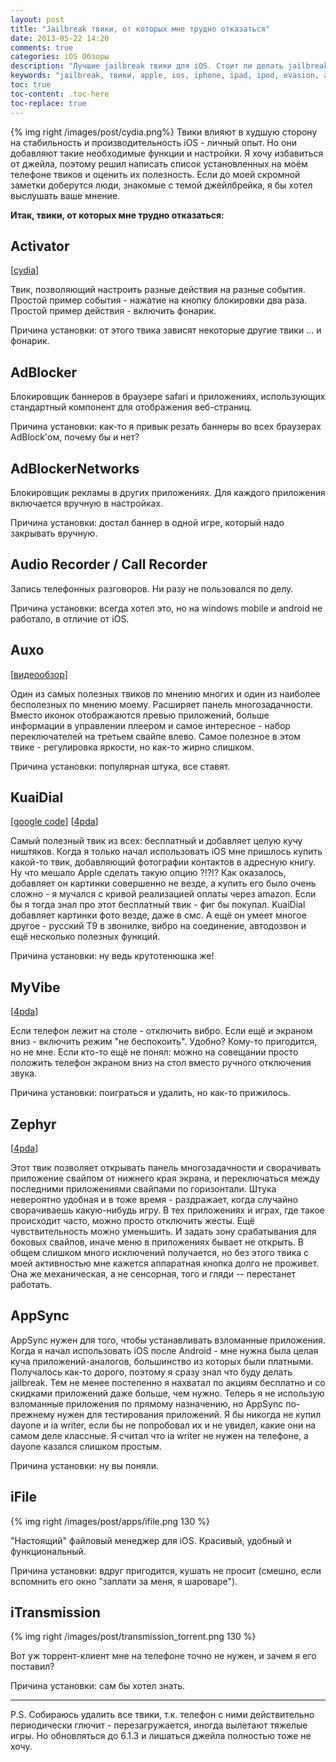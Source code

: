 ```yaml
---
layout: post
title: "Jailbreak твики, от которых мне трудно отказаться"
date: 2013-05-22 14:20
comments: true
categories: iOS Обзоры
description: "Лучшие jailbreak твики для iOS. Стоит ли делать jailbreak iPhone?"
keywords: "jailbreak, твики, apple, ios, iphone, ipad, ipod, evasion, айфон, джейл, jail"
toc: true
toc-content: .toc-here
toc-replace: true
---
```

<span class="toc-here">{% img right /images/post/cydia.png%}</span>
Твики влияют в худшую сторону на стабильность и производительность iOS - личный опыт. Но они добавляют такие необходимые функции и настройки. Я хочу избавиться от джейла, поэтому решил написать список установленных на моём телефоне твиков и оценить их полезность. Если до моей скромной заметки доберутся люди, знакомые с темой джейлбрейка, я бы хотел выслушать ваше мнение.

**Итак, твики, от которых мне трудно отказаться:**
<!--more-->

## Activator
[[cydia](http://cydia.saurik.com/package/libactivator)]

Твик, позволяющий настроить разные действия на разные события. Простой пример события - нажатие на кнопку блокировки два раза. Простой пример действия - включить фонарик.

Причина установки: от этого твика зависят некоторые другие твики … и фонарик.

## AdBlocker

Блокировщик баннеров в браузере safari и приложениях, использующих стандартный компонент для отображения веб-страниц.

Причина установки: как-то я привык резать баннеры во всех браузерах AdBlock'ом, почему бы и нет?

## AdBlockerNetworks

Блокировщик рекламы в других приложениях. Для каждого приложения включается вручную в настройках.

Причина установки: достал баннер в одной игре, который надо закрывать вручную.

## Audio Recorder / Call Recorder

Запись телефонных разговоров. Ни разу не пользовался по делу.

Причина установки: всегда хотел это, но на windows mobile и android не работало, в отличие от iOS.

## Auxo
[[видеообзор](http://www.youtube.com/watch?feature=player_embedded&v=J4Q_97exnJk)]

Один из самых полезных твиков по мнению многих и один из наиболее бесполезных по мнению моему. Расширяет панель многозадачности. Вместо иконок отображаются превью приложений, больше информации в управлении плеером и самое интересное - набор переключателей на третьем свайпе влево. Самое полезное в этом твике - регулировка яркости, но как-то жирно слишком.

Причина установки: популярная штука, все ставят.

## KuaiDial
[[google code](http://code.google.com/p/kuaidial/)] [[4pda](http://4pda.ru/forum/index.php?showtopic=191022)]

Самый полезный твик из всех: бесплатный и добавляет целую кучу ништяков. Когда я только начал использовать iOS мне пришлось купить какой-то твик, добавляющий фотографии контактов в адресную книгу. Ну что мешало Apple сделать такую опцию ?!?!? Как оказалось, добавляет он картинки совершенно не везде, а купить его было очень сложно - я мучался с кривой реализацией оплаты через amazon. Если бы я тогда знал про этот бесплатный твик - фиг бы покупал. KuaiDial добавляет картинки фото везде, даже в смс. А ещё он умеет многое другое - русский Т9 в звонилке, вибро на соединение, автодозвон и ещё несколько полезных функций.

Причина установки: ну ведь крутотенюшка же!

## MyVibe
[[4pda](http://4pda.ru/forum/index.php?showtopic=436245)]

Если телефон лежит на столе - отключить вибро. Если ещё и экраном вниз - включить режим "не беспокоить". Удобно? Кому-то пригодится, но не мне. Если кто-то ещё не понял: можно на совещании просто положить телефон экраном вниз на стол вместо ручного отключения звука.

Причина установки: поиграться и удалить, но как-то прижилось.

## Zephyr
[[4pda](http://4pda.ru/forum/index.php?showtopic=295708)]

Этот твик позволяет открывать панель многозадачности и сворачивать приложение свайпом от нижнего края экрана, и переключаться между последними приложениями свайпами по горизонтали. Штука невероятно удобная и в тоже время - раздражает, когда случайно сворачиваешь какую-нибудь игру. В тех приложениях и играх, где такое происходит часто, можно просто отключить жесты. Ещё чувствительность можно уменьшить. И задать зону срабатывания для боковых свайпов, иначе меню в приложениях бывает не открыть. В общем слишком много исключений получается, но без этого твика с моей активностью мне кажется аппаратная кнопка долго не проживет. Она же механическая, а не сенсорная, того и гляди -- перестанет работать.

## AppSync

AppSync нужен для того, чтобы устанавливать взломанные приложения. Когда я начал использовать iOS после Android - мне нужна была целая куча приложений-аналогов, большинство из которых были платными. Получалось как-то дорого, поэтому я сразу знал что буду делать jailbreak. Тем не менее постепенно я нахватал по акциям бесплатно и со скидками приложений даже больше, чем нужно. Теперь я не использую взломанные приложения по прямому назначению, но AppSync по-прежнему нужен для тестирования приложений. Я бы никогда не купил dayone и ia writer, если бы не попробовал их и не увидел, какие они на самом деле классные. Я считал что ia writer не нужен на телефоне, а dayone казался слишком простым.

Причина установки: ну вы поняли.

## iFile

{% img right /images/post/apps/ifile.png 130 %}

"Настоящий" файловый менеджер для iOS. Красивый, удобный и функциональный.

Причина установки: вдруг пригодится, кушать не просит (смешно, если вспомнить его окно "заплати за меня, я шароваре").

## iTransmission

{% img right /images/post/transmission_torrent.png 130 %}

Вот уж торрент-клиент мне на телефоне точно не нужен, и зачем я его поставил?

Причина установки: сам бы хотел знать.

---

P.S. Собираюсь удалить все твики, т.к. телефон с ними действительно периодически глючит - перезагружается, иногда вылетают тяжелые игры. Но обновляться до 6.1.3 и лишаться джейла полностью тоже не хочу.